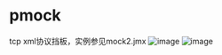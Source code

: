 # pmock
tcp xml协议挡板，实例参见mock2.jmx
![image](https://user-images.githubusercontent.com/32832321/212856439-cd3c5919-3c60-4577-bc5b-8ad1cd49a8c3.png)
![image](https://user-images.githubusercontent.com/32832321/212856364-cd4b34b0-6685-4877-98c8-bee66dc2249b.png)
